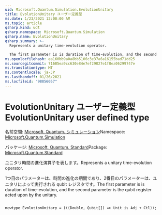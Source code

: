 ```yaml
---
uid: Microsoft.Quantum.Simulation.EvolutionUnitary
title: EvolutionUnitary ユーザー定義型
ms.date: 1/23/2021 12:00:00 AM
ms.topic: article
qsharp.kind: udt
qsharp.namespace: Microsoft.Quantum.Simulation
qsharp.name: EvolutionUnitary
qsharp.summary: >-
  Represents a unitary time-evolution operator.

  The first parameter is is duration of time-evolution, and the second parameter is the qubit register acted upon by the unitary.
ms.openlocfilehash: ea160bb9a0a8bb5106c3e37a6a16155bad71dd25
ms.sourcegitcommit: 71605ea9cc630e84e7ef29027e1f0ea06299747e
ms.translationtype: MT
ms.contentlocale: ja-JP
ms.lasthandoff: 01/26/2021
ms.locfileid: "98856057"
---
```

# <a name="evolutionunitary-user-defined-type"></a><span data-ttu-id="5862f-102">EvolutionUnitary ユーザー定義型</span><span class="sxs-lookup"><span data-stu-id="5862f-102">EvolutionUnitary user defined type</span></span>

<span data-ttu-id="5862f-103">名前空間: [Microsoft. Quantum. シミュレーション](xref:Microsoft.Quantum.Simulation)</span><span class="sxs-lookup"><span data-stu-id="5862f-103">Namespace: [Microsoft.Quantum.Simulation](xref:Microsoft.Quantum.Simulation)</span></span>

<span data-ttu-id="5862f-104">パッケージ: [Microsoft. Quantum. Standard](https://nuget.org/packages/Microsoft.Quantum.Standard)</span><span class="sxs-lookup"><span data-stu-id="5862f-104">Package: [Microsoft.Quantum.Standard](https://nuget.org/packages/Microsoft.Quantum.Standard)</span></span>


<span data-ttu-id="5862f-105">ユニタリ時間の進化演算子を表します。</span><span class="sxs-lookup"><span data-stu-id="5862f-105">Represents a unitary time-evolution operator.</span></span>

<span data-ttu-id="5862f-106">1つ目のパラメーターは、時間の進化の期間であり、2番目のパラメーターは、ユニタリによって実行される qubit レジスタです。</span><span class="sxs-lookup"><span data-stu-id="5862f-106">The first parameter is is duration of time-evolution, and the second parameter is the qubit register acted upon by the unitary.</span></span>

```qsharp

newtype EvolutionUnitary = (((Double, Qubit[]) => Unit is Adj + Ctl));
```

